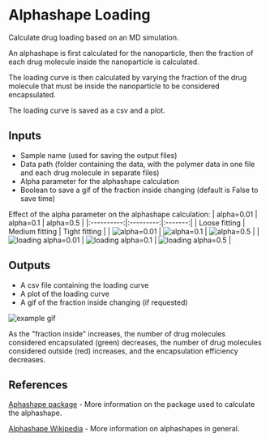 # Alphashape Loading

Calculate drug loading based on an MD simulation.

An alphashape is first calculated for the nanoparticle, then the fraction of each drug molecule inside the nanoparticle is calculated.

The loading curve is then calculated by varying the fraction of the drug molecule that must be inside the nanoparticle to be considered encapsulated.

The loading curve is saved as a csv and a plot.

## Inputs
- Sample name (used for saving the output files)
- Data path (folder containing the data, with the polymer data in one file and each drug molecule in separate files)
- Alpha parameter for the alphashape calculation
- Boolean to save a gif of the fraction inside changing (default is False to save time)

Effect of the alpha parameter on the alphashape calculation:
| alpha=0.01 | alpha=0.1 | alpha=0.5 |
|:----------:|:---------:|:-------:|
| Loose fitting | Medium fitting | Tight fitting |
| ![alpha=0.01](assets/alpha0_01.png) | ![alpha=0.1](assets/alpha0_10.png) | ![alpha=0.5](assets/alpha0_50.png) |
| ![loading alpha=0.01](assets/alpha0_01_loading.png) | ![loading alpha=0.1](assets/alpha0_10_loading.png) | ![loading alpha=0.5](assets/alpha0_50_loading.png) |


## Outputs
- A csv file containing the loading curve
- A plot of the loading curve
- A gif of the fraction inside changing (if requested)

![example gif](assets/loading.gif)

As the "fraction inside" increases, the number of drug molecules considered encapsulated (green) decreases, the number of drug molecules considered outside (red) increases, and the encapsulation efficiency decreases.

## References
[Aphashape package](https://github.com/bellockk/alphashape) - More information on the package used to calculate the alphashape.

[Alphashape Wikipedia](https://en.wikipedia.org/wiki/Alpha_shape) - More information on alphashapes in general.